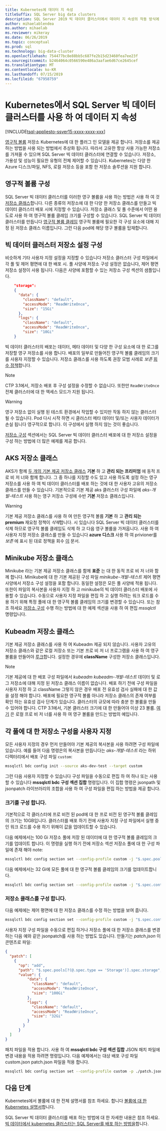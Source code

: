 ```yaml
---
title: Kubernetes에 데이터 지 속성
titleSuffix: SQL Server big data clusters
description: SQL Server 2019 빅 데이터 클러스터에서 데이터 지 속성의 작동 방식에 대해 알아봅니다.
author: mihaelablendea
ms.author: mihaelab
ms.reviewer: mikeray
ms.date: 06/26/2019
ms.topic: conceptual
ms.prod: sql
ms.technology: big-data-cluster
ms.openlocfilehash: 754477bc8e88bb5c687fe2b15d23460fea7ee23f
ms.sourcegitcommit: b2464064c0566590e486a3aafae6d67ce2645cef
ms.translationtype: MT
ms.contentlocale: ko-KR
ms.lasthandoff: 07/15/2019
ms.locfileid: "67958759"
---
```

# <a name="data-persistence-with-sql-server-big-data-cluster-on-kubernetes"></a>Kubernetes에서 SQL Server 빅 데이터 클러스터를 사용 하 여 데이터 지 속성

[!INCLUDE[tsql-appliesto-ssver15-xxxx-xxxx-xxx](../includes/tsql-appliesto-ssver15-xxxx-xxxx-xxx.md)]

[영구적 볼륨](https://kubernetes.io/docs/concepts/storage/persistent-volumes/) 저장소 Kubernetes에 대 한 플러그 인 모델을 제공 합니다. 저장소를 제공 하는 방법을 사용 되는 방법에서 추상화 됩니다. 따라서 고유한 항상 사용 가능한 저장소를 가져올 수 있으며 SQL Server 빅 데이터 클러스터에 연결할 수 있습니다. 저장소, 가용성 및 성능이 필요한 유형의 전체 제어할 수 있습니다. Kubernetes는 다양 한 Azure 디스크/파일, NFS, 로컬 저장소 등을 포함 한 저장소 솔루션을 지원 합니다.

## <a name="configure-persistent-volumes"></a>영구적 볼륨 구성

SQL Server 빅 데이터 클러스터를 이러한 영구 볼륨을 사용 하는 방법은 사용 하 여 것 [저장소 클래스](https://kubernetes.io/docs/concepts/storage/storage-classes/)합니다. 다른 종류의 저장소에 대 한 다양 한 저장소 클래스를 만들고 빅 데이터 클러스터 배포 시에 지정할 수 있습니다. 저장소 클래스 및 풀 수준에서 어떤 용도로 사용 하 여 영구적 볼륨 클레임 크기를 구성할 수 있습니다. SQL Server 빅 데이터 클러스터를 만듭니다 [영구적 볼륨 클레임](https://kubernetes.io/docs/concepts/storage/persistent-volumes/#persistentvolumeclaims) 영구적 볼륨에 필요한 각 구성 요소에 대해 지정 된 저장소 클래스 이름입니다. 그런 다음 pod에 해당 영구 볼륨을 탑재합니다. 

## <a name="configure-big-data-cluster-storage-settings"></a>빅 데이터 클러스터 저장소 설정 구성

비슷하게 기타 사용자 지정 설정을 지정할 수 있습니다 저장소 클러스터 구성 파일에서 각 풀 및 제어 평면에 대 한 배포 시. 풀 사양에 저장소 구성 설정은 없습니다, 제어 평면 저장소 설정이 사용 됩니다. 다음은 사양에 포함할 수 있는 저장소 구성 섹션의 샘플입니다.

```json
    "storage": 
    {
      "data": {
        "className": "default",
        "accessMode": "ReadWriteOnce",
        "size": "15Gi"
      },
      "logs": {
        "className": "default",
        "accessMode": "ReadWriteOnce",
        "size": "10Gi"
    }
```

빅 데이터 클러스터의 배포는 데이터, 메타 데이터 및 다양 한 구성 요소에 대 한 로그를 저장할 영구 저장소를 사용 합니다. 배포의 일부로 만들어진 영구적 볼륨 클레임의 크기를 사용자 지정할 수 있습니다. 저장소 클래스를 사용 하도록 권장 모범 사례로 *보존* [회수 정책](https://kubernetes.io/docs/concepts/storage/storage-classes/#reclaim-policy)합니다.

> [!NOTE]
> CTP 3.1에서, 저장소 배포 후 구성 설정을 수정할 수 없습니다. 또한만 `ReadWriteOnce` 전체 클러스터에 대 한 액세스 모드가 지원 됩니다.

> [!WARNING]
> 영구 저장소 없이 실행 된 테스트 환경에서 작업할 수 있지만 작동 하지 않는 클러스터 될 수 있습니다. Pod 다시 시작 하면 시 클러스터 메타 데이터 및/또는 사용자 데이터가 손실 됩니다 영구적으로 합니다. 이 구성에서 실행 하지 않는 것이 좋습니다. 

[저장소 구성](#config-samples) 섹션에서는 SQL Server 빅 데이터 클러스터 배포에 대 한 저장소 설정을 구성 하는 방법에 더 많은 예제를 제공 합니다.

## <a name="aks-storage-classes"></a>AKS 저장소 클래스

AKS가 함께 [두 개의 기본 제공 저장소 클래스](https://docs.microsoft.com/azure/aks/azure-disks-dynamic-pv) **기본** 하 고 **관리 되는 프리미엄** 에 동적 프로 비 저 너와 함께 합니다. 그 중 하나를 지정할 수도 있고 사용 하도록 설정 하는 영구 저장소를 사용 하 여 빅 데이터 클러스터를 배포 하는 것에 대 한 사용자 고유의 저장소 클래스를 만들 수 있습니다. 기본적으로 기본 제공 aks 클러스터 구성 파일에 *aks-개발-테스트* 사용 하는 영구 저장소 구성에 수반 **기본** 저장소 클래스입니다.

> [!WARNING]
> 기본 제공 저장소 클래스를 사용 하 여 만든 영구적 볼륨 **기본** 하 고 **관리 되는 premium** 재요청 정책이 *삭제*합니다. 시 있습니다 SQL Server 빅 데이터 클러스터를 삭제 하므로 영구적 볼륨 클레임도 삭제 하 고 다음 영구 볼륨을 가져옵니다. 사용 하 여 사용자 지정 저장소 클래스를 만들 수 있습니다 **azure 디스크** 사용 하 여 privioner를 *보존* 에 표시 된 대로 정책을 회수 [이](https://docs.microsoft.com/en-us/azure/aks/concepts-storage#storage-classes) 문서.


## <a name="minikube-storage-class"></a>Minikube 저장소 클래스

Minikube 라는 기본 제공 저장소 클래스를 함께 **표준** 는 대 한 동적 프로 비 저 너와 함께 합니다. Minikube에 대 한 기본 제공된 구성 파일 *minikube-개발-테스트* 제어 평면 사양에서 저장소 구성 설정을 포함 합니다. 동일한 설정은 모든 풀 사양에 적용 됩니다. 또한이 파일의 복사본을 사용자 지정 하 고 minikube의 빅 데이터 클러스터 배포에 사용할 수 있습니다. 수동으로 사용자 지정 파일을 편집 하 고 실행 하려는 워크 로드를 수용 하기 위해 특정 풀에 대 한 영구적 볼륨 클레임의 크기를 변경할 수 있습니다. 또는 참조 하세요 [저장소 구성](#config-samples) 수행 하는 방법에 대 한 예제 섹션을 사용 하 여 편집 *mssqlctl* 명령입니다.

## <a name="kubeadm-storage-classes"></a>Kubeadm 저장소 클래스

기본 제공 저장소 클래스를 사용 하 여 Kubeadm 제공 되지 않습니다. 사용자 고유의 저장소 클래스와 같은 로컬 저장소 또는 기본 프로 비 저 너 프로그램을 사용 하 여 영구 볼륨을 만들어야 [루크](https://github.com/rook/rook)합니다. 설정한 경우에 **className** 구성한 저장소 클래스입니다. 

> [!NOTE]
>  기본 제공에 대 한 배포 구성 파일에서 *kubeadm kubeadm-개발-테스트* 데이터 및 로그 저장소에 대해 지정 된 저장소 클래스 이름이 없습니다. 배포 하기 전에 구성 파일을 사용자 지정 하 고 className 그렇지 않은 경우 배포 전 유효성 검사 실패에 대 한 값을 설정 해야 합니다. 배포에 필요한 영구적 볼륨 아니라 저장소 클래스의 존재 여부를 확인 하는 유효성 검사 단계가 있습니다. 클러스터의 규모에 따라 충분 한 볼륨을 만들 수 있어야 합니다. CTP 3.1에서, 기본 클러스터 크기에 대 한 만들어야 이상 23 볼륨. [여기](https://github.com/Microsoft/sql-server-samples/tree/master/samples/features/sql-big-data-cluster/deployment/kubeadm/ubuntu) 은 로컬 프로 비 저 너를 사용 하 여 영구 볼륨을 만드는 방법의 예입니다.


## <a name="customize-storage-configurations-for-each-pool"></a>각 풀에 대 한 저장소 구성을 사용자 지정

모든 사용자 지정의 경우 먼저 만들어야 기본 제공의 복사본을 사용 하려면 구성 파일에 있습니다. 예를 들어 다음 명령은의 복사본을 만듭니다는 *aks-개발-테스트* 라는 하위 디렉터리에서 배포 구성 파일 `custom`:

```bash
mssqlctl bdc config init --source aks-dev-test --target custom
```

그런 다음 사용자 지정할 수 있습니다 구성 파일을 수동으로 편집 하 여 하나 또는 사용할 수 있습니다 **mssqlctl bdc 구성 섹션 집합** 명령입니다. 이 집합 명령은 jsonpath 및 jsonpatch 라이브러리의 조합을 사용 하 여 구성 파일을 편집 하는 방법을 제공 합니다.

### <a name="configure-size"></a>크기를 구성 합니다.

기본적으로 각 클러스터에 프로 비전 된 pod에 대 한 프로 비전 된 영구적 볼륨 클레임의 크기는 10GB입니다. 클러스터를 배포 하기 전에 사용자 지정 구성 파일에서 실행 중인 워크 로드를 수용 하기 위해이 값을 업데이트할 수 있습니다.

다음 예제에서는 100 Gi 저장소 풀에 저장 된 데이터에 대 한 영구적 볼륨 클레임의 크기를 업데이트 합니다. 이 명령을 실행 하기 전에 저장소 섹션 저장소 풀에 대 한 구성 파일에 존재 해야 note:

```bash
mssqlctl bdc config section set --config-profile custom -j "$.spec.pools[?(@.spec.type == ""Storage"")].spec.storage.data.size=100Gi"
```

다음 예제에서는 32 Gi에 모든 풀에 대 한 영구적 볼륨 클레임의 크기를 업데이트합니다.

```bash
mssqlctl bdc config section set --config-profile custom -j "$.spec.controlPlane.spec.storage.data.size=32Gi"
```

### <a id="config-samples"></a> 저장소 클래스를 구성 합니다.

다음 예제에는 제어 평면에 대 한 저장소 클래스를 수정 하는 방법을 보여 줍니다.

```bash
mssqlctl bdc config section set --config-profile custom -j "$.spec.controlPlane.spec.storage.data.className=<yourStorageClassName>"
```

사용자 지정 구성 파일을 수동으로 편집 하거나 저장소 풀에 대 한 저장소 클래스를 변경 하는 다음 예와 같은 jsonpatch를 사용 하는 방법도 있습니다. 만들기는 *patch.json* 이 콘텐츠로 파일:

```json
{
  "patch": [
    {
      "op": "add",
      "path": "$.spec.pools[?(@.spec.type == 'Storage')].spec.storage",
      "value": {
          "data": {
            "className": "default",
            "accessMode": "ReadWriteOnce",
            "size": "100Gi"
          },
          "logs": {
            "className": "default",
            "accessMode": "ReadWriteOnce",
            "size": "32Gi"
          }
        }
      }
  ]
}
```

패치 파일을 적용 합니다. 사용 하 여 **mssqlctl bdc 구성 섹션 집합** JSON 패치 파일에 변경 내용을 적용 하려면 명령입니다. 다음 예제에서는 대상 배포 구성 파일 custom.json patch.json 파일을 적용 합니다.

```bash
mssqlctl bdc config section set --config-profile custom -p ./patch.json
```

## <a name="next-steps"></a>다음 단계

Kubernetes에서 볼륨에 대 한 전체 설명서를 참조 하세요. 합니다 [볼륨에 대 한 Kubernetes 설명서](https://kubernetes.io/docs/concepts/storage/volumes/)합니다.

SQL Server 빅 데이터 클러스터를 배포 하는 방법에 대 한 자세한 내용은 참조 하세요. [빅 데이터에서 kubernetes 클러스터는 SQL Server를 배포 하는 방법을](deployment-guidance.md)합니다.

